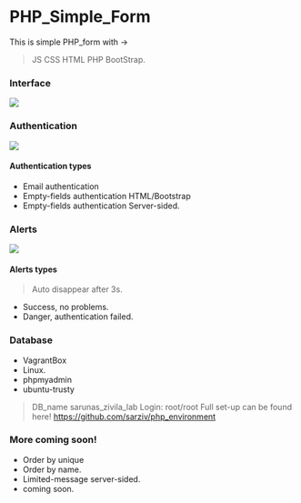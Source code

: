 # PHP_Simple_Form
This is simple PHP_form with ->
>JS
>CSS
>HTML
>PHP
>BootStrap.

### Interface
![](https://i.imgur.com/equoz4A.png)

### Authentication
![](https://i.imgur.com/1xTCRiR.png)
#### Authentication types
* Email authentication
* Empty-fields authentication HTML/Bootstrap
* Empty-fields authentication Server-sided.
### Alerts
![](https://i.imgur.com/e9ekglU.png)
#### Alerts types
> Auto disappear after 3s.
* Success, no problems.
* Danger, authentication failed.
### Database 
* VagrantBox
* Linux.
* phpmyadmin
* ubuntu-trusty
> DB_name sarunas_zivila_lab
>Login: root/root
Full set-up can be found here!
> https://github.com/sarziv/php_environment
### More coming soon!
* Order by unique
* Order by name.
* Limited-message server-sided.
* coming soon.